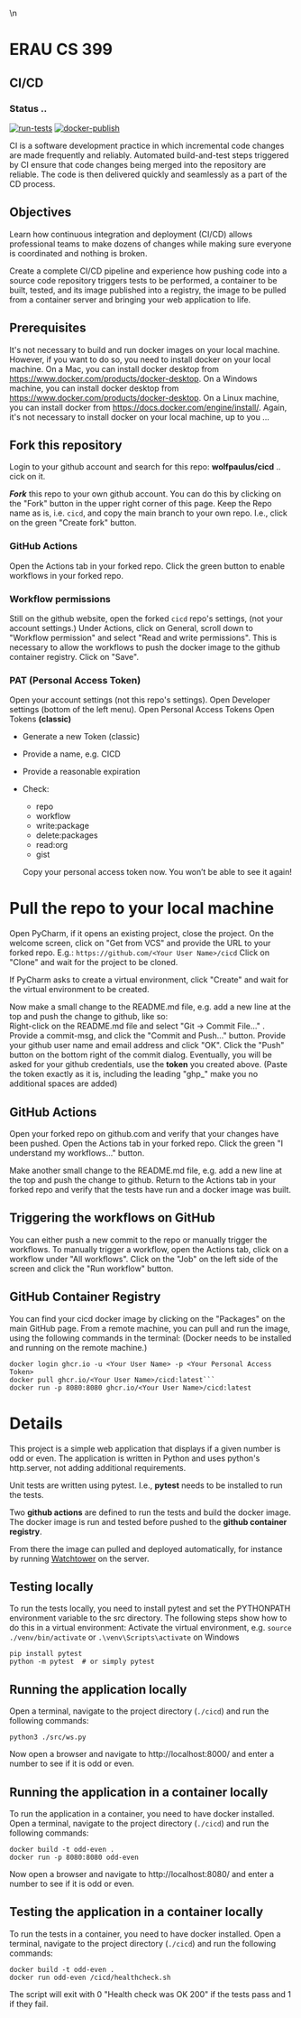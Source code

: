 \n
# ERAU CS 399 
## CI/CD
### Status ..
[![run-tests](../../actions/workflows/python-test.yml/badge.svg)](../../actions/workflows/python-test.yml)
[![docker-publish](../../actions/workflows/docker-publish.yml/badge.svg)](../../actions/workflows/docker-publish.yml)

CI is a software development practice in which incremental code changes are made frequently and reliably. 
Automated build-and-test steps triggered by CI ensure that code changes being merged into the repository are reliable. 
The code is then delivered quickly and seamlessly as a part of the CD process.

## Objectives
Learn how continuous integration and deployment (CI/CD) allows professional teams to make dozens of changes while 
making sure everyone is coordinated and nothing is broken. 

Create a complete CI/CD pipeline and experience how pushing code into a source code repository triggers tests to be 
performed, a container to be built, tested, and its image published into a registry, the image to be pulled from a 
container server and bringing your web application to life.

## Prerequisites
It's not necessary to build and run docker images on your local machine. 
However, if you want to do so, you need to install docker on your local machine.
On a Mac, you can install docker desktop from https://www.docker.com/products/docker-desktop.
On a Windows machine, you can install docker desktop from https://www.docker.com/products/docker-desktop.
On a Linux machine, you can install docker from https://docs.docker.com/engine/install/.
Again, it's not necessary to install docker on your local machine, up to you ...

## Fork this repository
Login to your github account and search for this repo: **wolfpaulus/cicd** .. cick on it.

**_Fork_** this repo to your own github account.
You can do this by clicking on the "Fork" button in the upper right corner of this page.
Keep the Repo name as is, i.e. ```cicd```, and copy the main branch to your own repo. I.e., click on the green 
"Create fork" button.

### GitHub Actions
Open the Actions tab in your forked repo.
Click the green button to enable workflows in your forked repo.

### Workflow permissions
Still on the github website, open the forked ```cicd``` repo's settings,
(not your account settings.)
Under Actions, click on General, scroll down to "Workflow permission" and select "Read and write permissions".
This is necessary to allow the workflows to push the docker image to the github container registry.
Click on "Save".

### PAT (Personal Access Token)
Open your account settings (not this repo's settings). 
Open Developer settings (bottom of the left menu).
Open Personal Access Tokens
Open Tokens **(classic)**
- Generate a new Token (classic)
- Provide a name, e.g. CICD
- Provide a reasonable expiration 
- Check: 
  - repo
  - workflow
  - write:package
  - delete:packages
  - read:org
  - gist
    
  Copy your personal access token now. You won’t be able to see it again!


# Pull the repo to your local machine
Open PyCharm, if it opens an existing project, close the project.
On the welcome screen, click on "Get from VCS" and provide the URL to your forked repo. E.g.:
```https://github.com/<Your User Name>/cicd```
Click on "Clone" and wait for the project to be cloned.

If PyCharm asks to create a virtual environment, click "Create" and wait for the virtual environment to be created.

Now make a small change to the README.md file, e.g. add a new line at the top and push the change to github, like so:  
Right-click on the README.md file and select "Git -> Commit File..." .
Provide a commit-msg, and click the "Commit and Push..." button.
Provide your github user name and email address and click "OK".
Click the "Push" button on the bottom right of the commit dialog.
Eventually, you will be asked for your github credentials, use the **token** you created above.
(Paste the token exactly as it is, including the leading "ghp_" make you no additional spaces are added)

## GitHub Actions
Open your forked repo on github.com and verify that your changes have been pushed.
Open the Actions tab in your forked repo.
Click the green "I understand my workflows..." button.

Make another small change to the README.md file, e.g. add a new line at the top and push the change to github.
Return to the Actions tab in your forked repo and verify that the tests have run and a docker image was built.

## Triggering the workflows on GitHub
You can either push a new commit to the repo or manually trigger the workflows.
To manually trigger a workflow, open the Actions tab, click on a workflow under "All workflows".
Click on the "Job" on the left side of the screen and click the "Run workflow" button.

## GitHub Container Registry
You can find your cicd docker image by clicking on the "Packages" on the main GitHub page.
From a remote machine, you can pull and run the image, using the following commands in the terminal:
(Docker needs to be installed and running on the remote machine.)
```
docker login ghcr.io -u <Your User Name> -p <Your Personal Access Token>
docker pull ghcr.io/<Your User Name>/cicd:latest```  
docker run -p 8080:8080 ghcr.io/<Your User Name>/cicd:latest
```

# Details
This project is a simple web application that displays if a given number is odd or even.
The application is written in Python and uses python's http.server, not adding additional requirements.

Unit tests are written using pytest. I.e., **pytest** needs to be installed to run the tests.

Two **github actions** are defined to run the tests and build the docker image.
The docker image is run and tested before pushed to the **github container registry**.

From there the image can pulled and deployed automatically, 
for instance by running [Watchtower](https://containrrr.dev/watchtower/) on the server.

## Testing locally
To run the tests locally, you need to install pytest and set the PYTHONPATH environment variable to the src directory.
The following steps show how to do this in a virtual environment:
Activate the virtual environment, e.g. 
```source ./venv/bin/activate``` or ```.\venv\Scripts\activate``` on Windows

```
pip install pytest
python -m pytest  # or simply pytest
```

## Running the application locally
Open a terminal, navigate to the project directory (```./cicd```) and run the following commands:

```python3 ./src/ws.py```

Now open a browser and navigate to http://localhost:8000/ and enter a number to see if it is odd or even.

## Running the application in a container locally
To run the application in a container, you need to have docker installed.
Open a terminal, navigate to the project directory (```./cicd```) and run the following commands:

```
docker build -t odd-even .
docker run -p 8080:8080 odd-even
```

Now open a browser and navigate to http://localhost:8080/ and enter a number to see if it is odd or even.

## Testing the application in a container locally 
To run the tests in a container, you need to have docker installed.
Open a terminal, navigate to the project directory (```./cicd```) and run the following commands:

```
docker build -t odd-even .
docker run odd-even /cicd/healthcheck.sh
```

The script will exit with 0 "Health check was OK 200" if the tests pass and 1 if they fail.

